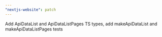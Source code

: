 ```yaml
---
"nextjs-website": patch
---
```


Add ApiDataList and ApiDataListPages TS types, add makeApiDataList and makeApiDataListPages tests
